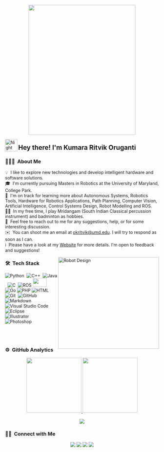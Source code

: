

<!--
### Hi there 👋
**okritvik/okritvik** is a ✨ _special_ ✨ repository because its `README.md` (this file) appears on your GitHub profile.
Here are some ideas to get you started:

- 🔭 I’m currently working on ...
- 🌱 I’m currently learning ...
- 👯 I’m looking to collaborate on ...
- 🤔 I’m looking for help with ...
- 💬 Ask me about ...
- 📫 How to reach me: ...
- 😄 Pronouns: ...
- ⚡ Fun fact: ...
-->
<p align="center">
<img src="https://user-images.githubusercontent.com/40200916/186563989-83f35110-5fea-46a2-b3bb-a0574ddf4a39.png" width="350" height="425"
</p>

<img alt="Night Coding" src="https://user-images.githubusercontent.com/40200916/183264451-47b5c893-c26f-4862-a4d2-98918acabd6c.gif" width='40' align="left"/><h2>Hey there! I'm Kumara Ritvik Oruganti</h2>

### 👨🏻‍💻 &nbsp;About Me

💡 &nbsp;I like to explore new technologies and develop intelligent hardware and software solutions.\
🎓 &nbsp;I'm currently pursuing Masters in Robotics at the University of Maryland, College Park.\
:robot: &nbsp;I'm on track for learning more about Autonomous Systems, Robotics Tools, Hardware for Robotics Applications, Path Planning, Computer Vision, Artificial Intelligence, Control Systems Design, Robot Modelling and ROS.\
:man_artist: &nbsp;In my free time, I play Mridangam (South Indian Classical percussion instrument) and badminton as hobbies.\
💬 &nbsp;Feel free to reach out to me for any suggestions, help, or for some interesting discussion.\
✉️ &nbsp;You can shoot me an email at okritvik@umd.edu. I will try to respond as soon as I can.\
:information_source: &nbsp;Please have a look at my [Website](https://www.okritvik.com) for more details. I'm open to feedback and suggestions!

<img alt="Robot Design" src="https://user-images.githubusercontent.com/40200916/183264737-d8d2f9e0-b501-4142-b10f-08131e2439c2.gif" align="right" width="330" height="300"/>

### 🛠 &nbsp;Tech Stack

![Python](https://img.shields.io/badge/-Python-05122A?style=for-the-badge&logo=python)&nbsp;
![C++](https://img.shields.io/badge/-C++-05122A?style=for-the-badge&logo=C%2B%2B&logoColor=00599C)&nbsp;
![Java](https://img.shields.io/badge/-Java-05122A?style=for-the-badge&logo=Java&logoColor=FFA518)&nbsp;
![C](https://img.shields.io/badge/-C-05122A?style=for-the-badge&logo=C&logoColor=A8B9CC)&nbsp;
![ROS](https://img.shields.io/badge/ros-%230A0FF9.svg?style=for-the-badge&logo=ros&logoColor=white)
<img src="https://user-images.githubusercontent.com/40200916/183264814-f13b2403-10c2-47b4-863c-353aafc0a42d.jpeg" height="28" width="45" />
![Go](https://img.shields.io/badge/go-%2300ADD8.svg?style=for-the-badge&logo=go&logoColor=white)
![PHP](https://img.shields.io/badge/php-%23777BB4.svg?style=for-the-badge&logo=php&logoColor=white)
![HTML](https://img.shields.io/badge/-HTML-05122A?style=for-the-badge&logo=HTML5)&nbsp;\
![Git](https://img.shields.io/badge/-Git-05122A?style=for-the-badge&logo=git)&nbsp;
![GitHub](https://img.shields.io/badge/-GitHub-05122A?style=for-the-badge&logo=github)&nbsp;
![Markdown](https://img.shields.io/badge/-Markdown-05122A?style=for-the-badge&logo=markdown)\
![Visual Studio Code](https://img.shields.io/badge/-Visual%20Studio%20Code-05122A?style=for-the-badge&logo=visual-studio-code&logoColor=007ACC)&nbsp;
![Eclipse](https://img.shields.io/badge/-Eclipse-05122A?style=for-the-badge&logo=eclipse-ide&logoColor=2C2255)\
![Illustrator](https://img.shields.io/badge/-Illustrator-05122A?style=for-the-badge&logo=adobe-illustrator)&nbsp;
![Photoshop](https://img.shields.io/badge/-Photoshop-05122A?style=for-the-badge&logo=adobe-photoshop)&nbsp;
<br><br>
<br><br>

### ⚙️ &nbsp;GitHub Analytics

<p align="center">
<a href="https://github.com/okritvik">
  <img height="180em" src="https://github-readme-stats-eight-theta.vercel.app/api?username=okritvik&show_icons=true&theme=algolia&include_all_commits=true&count_private=true"/>
  <img height="180em" src="https://github-readme-stats-eight-theta.vercel.app/api/top-langs/?username=okritvik&layout=compact&langs_count=8&theme=algolia"/>
</a>
  <br><br>
  <img src="https://komarev.com/ghpvc/?username=okritvik&color=blueviolet&&style=for-the-badge">
</p>

### 🤝🏻 &nbsp;Connect with Me

<p align="center">
<a href="https://www.okritvik.com"><img src="https://img.shields.io/badge/-Website-3423A6?style=for-the-badge&logo=Google-Chrome&logoColor=white"/></a>
<a href="https://linkedin.com/in/okritvik"><img src="https://img.shields.io/badge/-LinkedIn-0077B5?style=for-the-badge&logo=Linkedin&logoColor=white"/></a>
<a href="mailto:okritvik@umd.edu"><img src="https://img.shields.io/badge/-Email-D14836?style=for-the-badge&logo=Gmail&logoColor=white"/></a>
<a href="https://instagram.com/theoruganti"><img src="https://img.shields.io/badge/-Instagram-E4405F?style=for-the-badge&logo=Instagram&logoColor=white"/></a>
</p>
